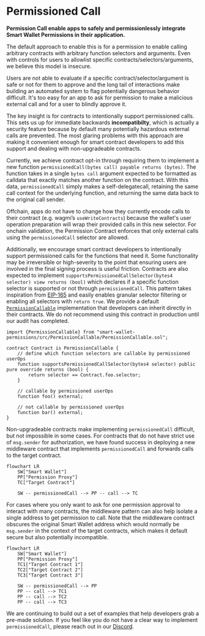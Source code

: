 # Permissioned Call

**Permission Call enable apps to safely and permissionlessly integrate Smart Wallet Permissions in their application.**

The default approach to enable this is for a permission to enable calling arbitrary contracts with arbitrary function selectors and arguments. Even with controls for users to allowlist specific contracts/selectors/arguments, we believe this model is insecure.

Users are not able to evaluate if a specific contract/selector/argument is safe or not for them to approve and the long tail of interactions make building an automated system to flag potentially dangerous behavior difficult. It's too easy for an app to ask for permission to make a malicious external call and for a user to blindly approve it.

The key insight is for contracts to intentionally support permissioned calls. This sets us up for immediate backwards **incompatibilty**, which is actually a security feature because by default many potentially hazardous external calls are prevented. The most glaring problems with this approach are making it convenient enough for smart contract developers to add this support and dealing with non-upgradeable contracts.

Currently, we achieve contract opt-in through requiring them to implement a new function `permissionedCall(bytes call) payable returns (bytes)`. The function takes in a single `bytes call` argument expected to be formatted as calldata that exactly matches another function on the contract. With this data, `permissionedCall` simply makes a self-delegatecall, retaining the same call context for the underlying function, and returning the same data back to the original call sender.

Offchain, apps do not have to change how they currently encode calls to their contract (e.g. wagmi’s `useWriteContracts`) because the wallet's user operation preparation will wrap their provided calls in this new selector. For onchain validation, the Permission Contract enforces that only external calls using the `permissionedCall` selector are allowed.

Additionally, we encourage smart contract developers to intentionally support permissioned calls for the functions that need it. Some functionality may be irreversible or high-severity to the point that ensuring users are involved in the final signing process is useful friction. Contracts are also expected to implement `supportsPermissionedCallSelector(bytes4 selector) view returns (bool)` which declares if a specific function selector is supported or not through `permissionedCall`. This pattern takes inspiration from [EIP-165](https://eips.ethereum.org/EIPS/eip-165) and easily enables granular selector filtering or enabling all selectors with `return true`. We provide a default [`PermissionCallable`](./PermissionCallable.sol) implementation that developers can inherit directly in their contracts. We do not recommend using this contract in production until our audit has completed.

```solidity
import {PermissionCallable} from "smart-wallet-permissions/src/PermissionCallable/PermissionCallable.sol";

contract Contract is PermissionCallable {
    // define which function selectors are callable by permissioned userOps
    function supportsPermissionedCallSelector(bytes4 selector) public pure override returns (bool) {
        return selector == Contract.foo.selector;
    }

    // callable by permissioned userOps
    function foo() external;

    // not callable by permissioned userOps
    function bar() external;
}
```

Non-upgradeable contracts make implementing `permissionedCall` difficult, but not impossible in some cases. For contracts that do not have strict use of `msg.sender` for authorization, we have found success in deploying a new middleware contract that implements `permissionedCall` and forwards calls to the target contract.

```mermaid
flowchart LR
    SW["Smart Wallet"]
    PP["Permission Proxy"]
    TC["Target Contract"]

    SW -- permissionedCall --> PP -- call --> TC
```

For cases where you only want to ask for one permission approval to interact with many contracts, the middleware pattern can also help isolate a single address to get permission to call. Note that the middleware contract obscures the original Smart Wallet address which would normally be `msg.sender` in the context of the target contracts, which makes it default secure but also potentially incompatible.

```mermaid
flowchart LR
    SW["Smart Wallet"]
    PP["Permission Proxy"]
    TC1["Target Contract 1"]
    TC2["Target Contract 2"]
    TC3["Target Contract 3"]

    SW -- permissionedCall --> PP
    PP -- call --> TC1
    PP -- call --> TC2
    PP -- call --> TC3
```

We are continuing to build out a set of examples that help developers grab a pre-made solution. If you feel like you do not have a clear way to implement `permissionedCall`, please reach out in our [Discord](https://discord.com/invite/cdp/).
